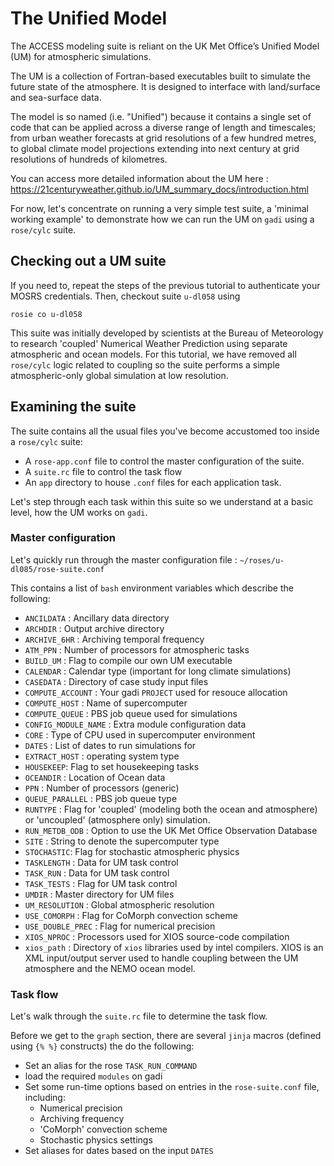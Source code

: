 # The Unified Model

The ACCESS modeling suite is reliant on the UK Met Office’s Unified Model (UM) for atmospheric simulations. 

The UM is a collection of Fortran-based executables built to simulate the future state of the atmosphere. It is designed to interface with land/surface and sea-surface data.

The model is so named (i.e. "Unified") because it contains a single set of code that can be applied across a diverse range of length and timescales; from urban weather forecasts at grid resolutions of a few hundred metres, to global climate model projections extending into next century at grid resolutions of hundreds of kilometres.

You can access more detailed information about the UM here : 
https://21centuryweather.github.io/UM_summary_docs/introduction.html

For now, let's concentrate on running a very simple test suite, a 'minimal working example' to demonstrate how we can run the UM on `gadi` using a `rose/cylc` suite.

## Checking out a UM suite ##

If you need to, repeat the steps of the previous tutorial to authenticate your MOSRS credentials. Then, checkout suite `u-dl058` using
```
rosie co u-dl058
```
This suite was initially developed by scientists at the Bureau of Meteorology to research 'coupled' Numerical Weather Prediction using separate atmospheric and ocean models. For this tutorial, we have removed all `rose/cylc` logic related to coupling so the suite performs a simple atmospheric-only global simulation at low resolution.

## Examining the suite ##

The suite contains all the usual files you've become accustomed too inside a `rose/cylc` suite:
- A `rose-app.conf` file to control the master configuration of the suite.
- A `suite.rc` file to control the task flow
- An `app` directory to house `.conf` files for each application task.

Let's step through each task within this suite so we understand at a basic level, how the UM works on `gadi`.

### Master configuration ###

Let's quickly run through the master configuration file : `~/roses/u-dl085/rose-suite.conf`

This contains a list of `bash` environment variables which describe the following:
- `ANCILDATA` : Ancillary data directory
- `ARCHDIR` : Output archive directory
- `ARCHIVE_6HR` : Archiving temporal frequency
- `ATM_PPN` : Number of processors for atmospheric tasks
- `BUILD_UM` : Flag to compile our own UM executable
- `CALENDAR` : Calendar type (important for long climate simulations)
- `CASEDATA` : Directory of case study input files
- `COMPUTE_ACCOUNT` : Your gadi `PROJECT` used for resouce allocation
- `COMPUTE_HOST` : Name of supercomputer 
- `COMPUTE_QUEUE` : PBS job queue used for simulations
- `CONFIG_MODULE_NAME` : Extra module configuration data
- `CORE` : Type of CPU used in supercomputer environment
- `DATES` : List of dates to run simulations for
- `EXTRACT_HOST` : operating system type
- `HOUSEKEEP`: Flag to set housekeeping tasks
- `OCEANDIR` : Location of Ocean data
- `PPN` : Number of processors (generic)
- `QUEUE_PARALLEL` : PBS job queue type
- `RUNTYPE` : Flag for 'coupled' (modeling both the ocean and atmosphere) or 'uncoupled' (atmosphere only) simulation. 
- `RUN_METDB_ODB` : Option to use the UK Met Office Observation Database
- `SITE` : String to denote the supercomputer type
- `STOCHASTIC`: Flag for stochastic atmospheric physics
- `TASKLENGTH` : Data for UM task control
- `TASK_RUN` : Data for UM task control
- `TASK_TESTS` : Flag for UM task control
- `UMDIR` : Master directory for UM files
- `UM_RESOLUTION` : Global atmospheric resolution 
- `USE_COMORPH` : Flag for CoMorph convection scheme
- `USE_DOUBLE_PREC` : Flag for numerical precision
- `XIOS_NPROC` : Processors used for XIOS source-code compilation
- `xios_path` : Directory of `xios` libraries used by intel compilers. XIOS is an XML input/output server used to handle coupling between the UM atmosphere and the NEMO ocean model.

### Task flow ###

Let's walk through the `suite.rc` file to determine the task flow. 

Before we get to the `graph` section, there are several `jinja` macros (defined using `{% %}` constructs) the do the following:
- Set an alias for the rose `TASK_RUN_COMMAND`
- load the required `modules` on gadi
- Set some run-time options based on entries in the `rose-suite.conf` file, including:
    - Numerical precision 
    - Archiving frequency
    - 'CoMorph' convection scheme
    - Stochastic physics settings
- Set aliases for dates based on the input `DATES`

